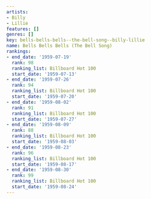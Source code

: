 ```yaml
---
artists:
- Billy
- Lillie
features: []
genres: []
key: bells-bells-bells--the-bell-song--billy-lillie
name: Bells Bells Bells (The Bell Song)
rankings:
- end_date: '1959-07-19'
  rank: 98
  ranking_list: Billboard Hot 100
  start_date: '1959-07-13'
- end_date: '1959-07-26'
  rank: 94
  ranking_list: Billboard Hot 100
  start_date: '1959-07-20'
- end_date: '1959-08-02'
  rank: 91
  ranking_list: Billboard Hot 100
  start_date: '1959-07-27'
- end_date: '1959-08-09'
  rank: 88
  ranking_list: Billboard Hot 100
  start_date: '1959-08-03'
- end_date: '1959-08-23'
  rank: 96
  ranking_list: Billboard Hot 100
  start_date: '1959-08-17'
- end_date: '1959-08-30'
  rank: 99
  ranking_list: Billboard Hot 100
  start_date: '1959-08-24'
---
```


